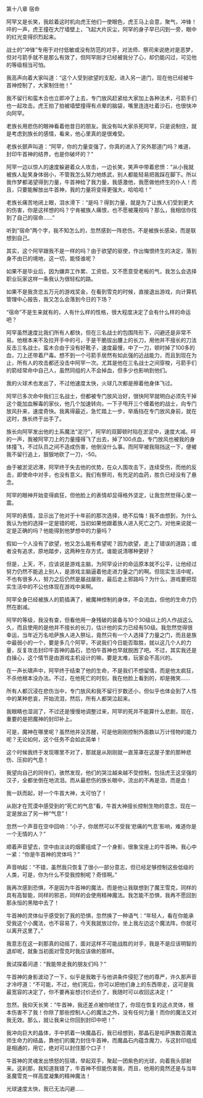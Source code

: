 第十八章 宿命


阿罕又是长笑，我趁着这时机向虎王他们一使眼色，虎王马上会意，聚气，冲锋！呯的一声，虎王撞在大厅墙壁上，飞起大片灰尘，阿罕的身子早已闪到一旁，眼中的红光变得炽烈起来。

战士的“冲锋”专用于对付低敏或没有防范的对手，对法师、祭司来说绝对是恶梦，但对弓箭手就不是那么有效了，但阿罕刚才已经被我分了心，却仍能闪过，可见他的等级相当可怕。

我高声向着大家叫道：“这个人受到欲望的支配，进入另一道门，现在他已经被牛首神控制了，大家制住他！”

我不留行和蛮木合也立即冲了上去，专门放风赶紧给大家加上各种法术，弓箭手们也一起攻击。虎王拍了拍被墙壁撞得有点晕的脑袋，嘴里连连吐着沙石，也很快冲向阿罕。

老族长用悲伤的眼神看着他昔日的朋友。我没有叫大家杀死阿罕，只是说制住，就是考虑到族长的感情，看来，他心里真的是很难受。

老族长颤声叫道：“阿罕，你的力量变强了，你真的进入了另外那道门吗？难道，封印牛首神的结界，也是你破坏的？”

阿罕一边以惊人的速度躲避着众人攻击，一边长笑，笑声中带着悲愤：“从小我就被族人耻笑身体弱小，不管我怎么努力地练武，别人都能轻易把我踩在脚下。所以我作梦都渴望得到力量，牛首神给了我力量，我感激他，我愿做他终生的仆人！而且，只要能解放出牛首神，我的力量将变得更强大，哈哈哈！”

老族长痛苦地闭上眼，泪水滑下：“是吗？得到力量，就是为了让族人们受到更大的伤害，你是这样想的吗？宁肯被族人痛恨，也不愿被蔑视吗？那么，我相信你找到了自己的宿命……”

听到“宿命”两个字，我不知怎么的，忽然感到一阵悲伤，不是被族长感染，而是联想到自己。

其实，这个阿罕跟我不是一样的吗？由于欲望的驱使，作出悔恨终生的决定，落到身不由已的境地，这一切，能怪谁呢？

如果不是毕业后，因为嫌弃工作累、工资低，又不愿意受老板的气，我怎么会选择职业玩家这样一条我认为很轻松的路。

如果不是我贪恋五万元的游戏奖金，在看到雪克的时候，直接退出游戏，向计算机管理中心报告，我又怎么会落到今日的下场？

“宿命”不是生来就有的，人有什么样的性格，很大程度决定了会有什么样的命运吧？

阿罕虽然速度比我们所有人都快，但在三名战士的包围阵形下，闪避还是非常不易。他根本来不及拉开手中的弓，于是干脆拔出腰上的长刀，用他并不擅长的刀法反击三名战士。蛮木合由于没有好靴子，速度最慢，中了一刀，顿时掉了100多的血，刀上还带着尸毒。想不到一个弓箭手居然有如此强的近战能力，而且到现在为止，所有人的攻击都还没击中阿罕一次。尤其是他在三名战士之间穿梭，弓箭手们的箭经常命中自己人，虽然同组的人不会掉血，但多少也影响到他们。

我的火球术也发出了，不过他速度太快，火球几次都是擦着他身体飞过。

阿罕已多次命中我们三名战士，但都被专门放风治好，很快阿罕就明白必须先干掉这个能加血解毒的家伙，他几个加速转向，一下子甩开三个缠着他的战士，向专门放风扑来，速度奇快。我离得最近，急忙踏上一步，举盾挡在专门放风身前，就在这时，族长终于出手了。

族长向阿罕发出他的土系魔法“泥泞”，阿罕的双脚顿时陷在淤泥中，速度大减。呯的一声，我被阿罕刀上的力量撞得飞了出去，掉了100点血，专门放风也被我的身体撞飞，不过队员之间不造成伤害，他倒没什么事。而阿罕被我阻挡这一下，便被我不留行追上，狠狠地砍了一刀，-50。

由于被淤泥迟滞，阿罕终于失去他的优势，在众人围攻击下，连续受伤，而他的反击，即使命中对手，也没有意义。我们有祭司，有充足的血药，胜负已经没有了悬念。

阿罕的眼神开始变得疯狂，但他脸上的表情却显得格外坚定，让我忽然觉得心里一震。

阿罕的表情，显示出了他对于十年前的那次选择，绝不后悔！我不由想到，为什么我认为他的选择一定是错的呢，当初如果他跟着族人进入死亡之门，对他来说就一定是正确的吗？他能得到他梦想中的力量吗？

假如一个人没有了欲望，他又怎么能有希望呢？因为欲望，走上了错误的道路；或者没有追求，原地踏步，这两种生存方式，谁能说清哪种更好？

但是，上天，不，应该说是游戏主脑，为阿罕设计的命运原本就不公平，让他经过努力仍然不能追上别人，是游戏主脑逼着他走进力量之门的啊。但现实生活中呢，不也有很多人，努力之后仍然是屡战屡败，最后走上邪路吗？为什么，游戏要把现实生活中的不公也体现在游戏中来啊。

阿罕全身已经被族人的箭插满了，被魔神控制的身体，不会流血，但他的生命力仍然在剧减。

阿罕的等级，我没有查，但看他用一身残破的装备与10个30级以上的人作战这么久，而且使用的是他并不擅长的长刀，估计他的实力已经有50级。我忽然觉得很幸运，当年近万名哈萨族人进入祭坛，竟然只有一个人选择了力量之门，而且是族中最弱小的一个，要是多几个阿罕，不说我们今日能否取胜，就以这几个人的力量，反复攻击封印牛首神的晶石，恐怕牛首神也早就脱困了吧。不过，其实我还是白操心，这个情节是由游戏主机设计的嘛，要是太难，玩家会不高兴的。

在一声长啸声中，阿罕终于结束了他的生命，不是我们不想留情，而是他太疯狂，不杀他根本没办法。不过，在他死亡的时刻，我在他脸上看到的，却是微笑……

所有人都沉浸在悲伤当中，专门放风和我不留行岁数还小，但似乎也体会到了人性中的某种悲哀，开始流泪，然后，所有人都哭泣起来。

我眼睛也湿润了，不过还是慢慢地调整过来，阿罕的死并不能算什么悲剧，现在，重要的是把魔神的封印补上。

可是，魔神在哪里呢？虽然他并没苏醒，可是他刚刚控制外面数以万计怪物的能力呢？无论如何，这个任务不会如此简单！

这个时候我终于发现哪里不对了，那就是从刚刚就一直笼罩在这屋子里的那种悲伤、压抑的气息！

我望向自己的同伴们，骇然发现，他们的哭泣越来越不受控制，包括虎王这坚强的汉子，全都坐倒在地流泪。而从最悲伤的族长眼中，流出的不再是泪，而是血！

我一跃而起，好一个牛首大神，太可怕了！

从刚才在荒漠中感受到的“死亡的气息”看，牛首大神擅长控制生物的意念，现在一定是放出了另一种“气息”！

忽然一个声音在空中回响：“小子，你居然可以不受我‘悲痛的气息’影响，难道你是一个无情的人？”

顺着声音望去，空中由淡淡的烟雾组成了一个身影，很象宝座上的牛首神。我心中一紧：“你是牛首神的灵体吗？”

声音响起：“不错，虽然我只恢复了很小一部分意志，但已经足够控制这些低级的人类，可是，你为什么不受我控制呢？奇怪啊。”

我再次感到恐惧，不是因为牛首神的魔法，而是他让我联想到了魔王雪克，同样的具有高智能，同样的邪恶，同样的会使用精神魔法。我怎能不恐惧，我再不愿回到那永恒的黑暗中去了！

牛首神的灵体似乎感受到了我的恐惧，忽然换了一种语气：“年轻人，看在你能承受我这个小魔法，也不容易了，今天我就放过你，坐上我左边这个魔法阵，你就可以离开这里了。”

我意志在这一刹那真的动摇了，面对这样不可能战胜的对手，我是不是应该明智的退却呢，就象当初面对雪克时我应该做的那样。

我试探着问道：“我能带走我的朋友们吗？”

牛首神的身影波动了一下，似乎是我敢于与他讲条件侵犯了他的尊严，许久那声音才冷哼道：“不可能，不过，他们死后，你可以把他们身上的东西带走，这可是我最宽容的决定了，你不要再妄想讨价还价了，我随时可以收回这决定！”

忽然，我仰天长笑：“牛首神，我还差点被你唬住了，你现在恢复的这点灵体，根本伤害不了我！你除了那些控制人心的魔法之外，没有任何力量！而你的魔法又对我无效。那么，就让我来让你回到封印中吧！”

我冲向巨大的晶体，手中抓着一块魔晶石，我已经想到，那晶石是哈萨族数百魔法师生命力的结晶，靠他们的魔力封住牛首神，而魔晶石内蕴含魔力，与这封印组成是相通的，用它，绝对可以封住那个口子！

牛首神的灵魂发出愤怒的狂啸，举起双手，聚起一团紫色的光球，向着我头部射来。这刹那，我知道我错了，牛首神不但能伤害我，而且，他用的竟然还是与当年圣魔雪克一样高度凝集的精神魔法！

光球速度太快，我已无法闪避……





